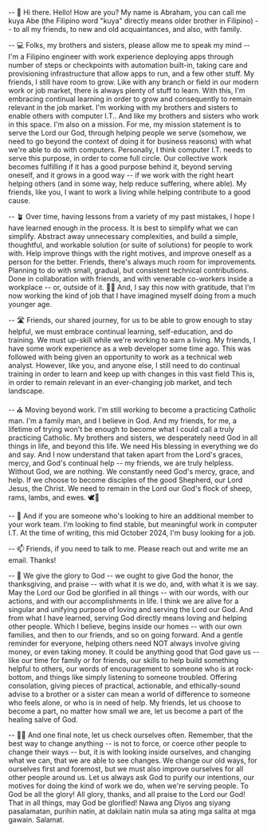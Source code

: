 -- 👋 Hi there. Hello! How are you? My name is Abraham, you can call me kuya Abe (the Filipino word "kuya" directly means older brother in Filipino) -- to all my friends, to new and old acquaintances, and also, with family.

-- 💻 Folks, my brothers and sisters, please allow me to speak my mind -- I'm a Filipino engineer with work experience deploying apps through number of steps or checkpoints with automation built-in, taking care and provisioning infrastructure that allow apps to run, and a few other stuff. My friends, I still have room to grow. Like with any branch or field in our modern work or job market, there is always plenty of stuff to learn. With this, I'm embracing continual learning in order to grow and consequently to remain relevant in the job market. I'm working with my brothers and sisters to enable others with computer I.T.. And like my brothers and sisters who work in this space. I'm also on a mission. For me, my mission statement is to serve the Lord our God, through helping people we serve (somehow, we need to go beyond the context of doing it for business reasons) with what we're able to do with computers. Personally, I think computer I.T. needs to serve this purpose, in order to come full circle. Our collective work becomes fulfilling if it has a good purpose behind it, beyond serving oneself, and it grows in a good way -- if we work with the right heart helping others (and in some way, help reduce suffering, where able). My friends, like you, I want to work a living while helping contribute to a good cause.

-- 🪴 Over time, having lessons from a variety of my past mistakes, I hope I have learned enough in the process. It is best to simplify what we can simplify. Abstract away unnecessary complexities, and build a simple, thoughtful, and workable solution (or suite of solutions) for people to work with. Help improve things with the right motives, and improve oneself as a person for the better. Friends, there's always much room for improvements. Planning to do with small, gradual, but consistent technical contributions. Done in collaboration with friends, and with venerable co-workers inside a workplace -- or, outside of it. 👷‍♂️ And, I say this now with gratitude, that I'm now working the kind of job that I have imagined myself doing from a much younger age.

-- 🛣️ Friends, our shared journey, for us to be able to grow enough to stay helpful, we must embrace continual learning, self-education, and do training. We must up-skill while we're working to earn a living. My friends, I have some work experience as a web developer some time ago. This was followed with being given an opportunity to work as a technical web analyst. However, like you, and anyone else, I still need to do continual training in order to learn and keep up with changes in this vast field This is, in order to remain relevant in an ever-changing job market, and tech landscape.

-- ⛪ Moving beyond work. I'm still working to become a practicing Catholic man. I'm a family man, and I believe in God. And my friends, for me, a lifetime of trying won't be enough to become what I could call a truly practicing Catholic. My brothers and sisters, we desperately need God in all things in life, and beyond this life. We need His blessing in everything we do and say. And I now understand that taken apart from the Lord's graces, mercy, and God's continual help -- my friends, we are truly helpless. Without God, we are nothing. We constantly need God's mercy, grace, and help. If we choose to become disciples of the good Shepherd, our Lord Jesus, the Christ. We need to remain in the Lord our God's flock of sheep, rams, lambs, and ewes. 🕊🐑

-- 💞️ And if you are someone who's looking to hire an additional member to your work team. I’m looking to find stable, but meaningful work in computer I.T. At the time of writing, this mid October 2024, I'm busy looking for a job.

-- 📫 Friends, if you need to talk to me. Please reach out and write me an email. Thanks!

-- 🌅 We give the glory to God -- we ought to give God the honor, the thanksgiving, and praise -- with what it is we do, and, with what it is we say. May the Lord our God be glorified in all things -- with our words, with our actions, and with our accomplishments in life. I think we are alive for a singular and unifying purpose of loving and serving the Lord our God. And from what I have learned, serving God directly means loving and helping other people. Which I believe, begins inside our homes -- with our own families, and then to our friends, and so on going forward. And a gentle reminder for everyone, helping others need NOT always involve giving money, or even taking money. It could be anything good that God gave us -- like our time for family or for friends, our skills to help build something helpful to others, our words of encouragement to someone who is at rock-bottom, and things like simply listening to someone troubled. Offering consolation, giving pieces of practical, actionable, and ethically-sound advise to a brother or a sister can mean a world of difference to someone who feels alone, or who is in need of help. My friends, let us choose to become a part, no matter how small we are, let us become a part of the healing salve of God.

-- 🤲🏼 And one final note, let us check ourselves often. Remember, that the best way to change anything -- is not to force, or coerce other people to change their ways -- but, it is with looking inside ourselves, and changing what we can, that we are able to see changes. We change our old ways, for ourselves first and foremost, but we must also improve ourselves for all other people around us. Let us always ask God to purify our intentions, our motives for doing the kind of work we do, when we're serving people. To God be all the glory! All glory, thanks, and all praise to the Lord our God! That in all things, may God be glorified! Nawa ang Diyos ang siyang pasalamatan, purihin natin, at dakilain natin mula sa ating mga salita at mga gawain. Salamat.

<!---
abormate/abormate is a ✨ special ✨ repository because its `README.md` (this file) appears on your GitHub profile.
You can click the Preview link to take a look at your changes.
--->
